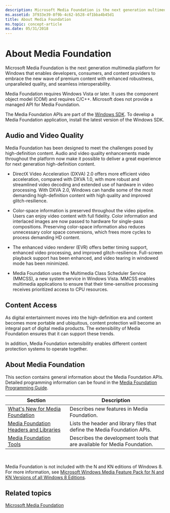 ```yaml
---
description: Microsoft Media Foundation is the next generation multimedia platform for Windows that enables developers, consumers, and content providers to embrace the new wave of premium content with enhanced robustness, unparalleled quality, and seamless interoperability.
ms.assetid: 3f933e39-8f9b-4c62-b528-4f1bba4b45d1
title: About Media Foundation
ms.topic: concept-article
ms.date: 05/31/2018
---
```


# About Media Foundation

Microsoft Media Foundation is the next generation multimedia platform for Windows that enables developers, consumers, and content providers to embrace the new wave of premium content with enhanced robustness, unparalleled quality, and seamless interoperability.

Media Foundation requires Windows Vista or later. It uses the component object model (COM) and requires C/C++. Microsoft does not provide a managed API for Media Foundation.

The Media Foundation APIs are part of the [Windows SDK](https://msdn.microsoft.com/windowsvista/bb980924.aspx). To develop a Media Foundation application, install the latest version of the Windows SDK.

## Audio and Video Quality

Media Foundation has been designed to meet the challenges posed by high-definition content. Audio and video quality enhancements made throughout the platform now make it possible to deliver a great experience for next generation high-definition content.

-   DirectX Video Acceleration (DXVA) 2.0 offers more efficient video acceleration, compared with DXVA 1.0, with more robust and streamlined video decoding and extended use of hardware in video processing. With DXVA 2.0, Windows can handle some of the most demanding high-definition content with high quality and improved glitch-resilience.

-   Color-space information is preserved throughout the video pipeline. Users can enjoy video content with full fidelity. Color information and interlaced images are now passed to hardware for single-pass compositions. Preserving color-space information also reduces unnecessary color space conversions, which frees more cycles to process demanding HD content.
-   The enhanced video renderer (EVR) offers better timing support, enhanced video processing, and improved glitch-resilience. Full-screen playback support has been enhanced, and video tearing in windowed mode has been minimized.
-   Media Foundation uses the Multimedia Class Scheduler Service (MMCSS), a new system service in Windows Vista. MMCSS enables multimedia applications to ensure that their time-sensitive processing receives prioritized access to CPU resources.

## Content Access

As digital entertainment moves into the high-definition era and content becomes more portable and ubiquitous, content protection will become an integral part of digital media products. The extensibility of Media Foundation ensures that it can support these trends.

In addition, Media Foundation extensibility enables different content protection systems to operate together.

## About Media Foundation

This section contains general information about the Media Foundation APIs. Detailed programming information can be found in the [Media Foundation Programming Guide](media-foundation-programming-guide.md).



| Section                                                                              | Description                                                               |
|--------------------------------------------------------------------------------------|---------------------------------------------------------------------------|
| [What's New for Media Foundation](whats-new-for-media-foundation.md)                | Describes new features in Media Foundation.                               |
| [Media Foundation Headers and Libraries](media-foundation-headers-and-libraries.md) | Lists the header and library files that define the Media Foundation APIs. |
| [Media Foundation Tools](media-foundation-tools.md)                                 | Describes the development tools that are available for Media Foundation.  |



 

Media Foundation is not included with the N and KN editions of Windows 8. For more information, see [Microsoft Windows Media Feature Pack for N and KN Versions of all Windows 8 Editions](https://support.microsoft.com/kb/2703761).

## Related topics

<dl> <dt>

[Microsoft Media Foundation](microsoft-media-foundation-sdk.md)
</dt> </dl>

 

 



